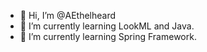 - 👋 Hi, I’m @AEthelheard
- 👀 I’m currently learning LookML and Java.
- 🌱 I’m currently learning Spring Framework.

